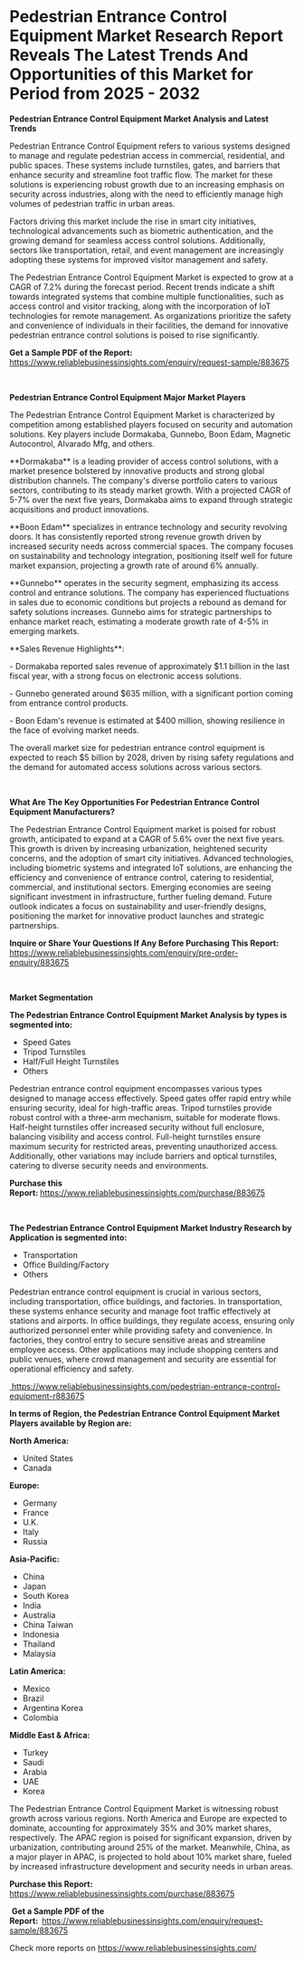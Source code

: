 <p><h1>Pedestrian Entrance Control Equipment Market Research Report Reveals The Latest Trends And Opportunities of this Market for Period from 2025 - 2032</h1></p><p><strong>Pedestrian Entrance Control Equipment Market Analysis and Latest Trends</strong></p>
<p><p>Pedestrian Entrance Control Equipment refers to various systems designed to manage and regulate pedestrian access in commercial, residential, and public spaces. These systems include turnstiles, gates, and barriers that enhance security and streamline foot traffic flow. The market for these solutions is experiencing robust growth due to an increasing emphasis on security across industries, along with the need to efficiently manage high volumes of pedestrian traffic in urban areas.</p><p>Factors driving this market include the rise in smart city initiatives, technological advancements such as biometric authentication, and the growing demand for seamless access control solutions. Additionally, sectors like transportation, retail, and event management are increasingly adopting these systems for improved visitor management and safety. </p><p>The Pedestrian Entrance Control Equipment Market is expected to grow at a CAGR of 7.2% during the forecast period. Recent trends indicate a shift towards integrated systems that combine multiple functionalities, such as access control and visitor tracking, along with the incorporation of IoT technologies for remote management. As organizations prioritize the safety and convenience of individuals in their facilities, the demand for innovative pedestrian entrance control solutions is poised to rise significantly.</p></p>
<p><strong>Get a Sample PDF of the Report:&nbsp;</strong> <a href="https://www.reliablebusinessinsights.com/enquiry/request-sample/883675?utm_campaign=2244&utm_medium=2&utm_source=Github&utm_content=ia&utm_term=24022025&utm_id=pedestrian-entrance-control-equipment">https://www.reliablebusinessinsights.com/enquiry/request-sample/883675</a></p>
<p>&nbsp;</p>
<p><strong>Pedestrian Entrance Control Equipment Major Market Players</strong></p>
<p><p>The Pedestrian Entrance Control Equipment Market is characterized by competition among established players focused on security and automation solutions. Key players include Dormakaba, Gunnebo, Boon Edam, Magnetic Autocontrol, Alvarado Mfg, and others. </p><p>**Dormakaba** is a leading provider of access control solutions, with a market presence bolstered by innovative products and strong global distribution channels. The company's diverse portfolio caters to various sectors, contributing to its steady market growth. With a projected CAGR of 5-7% over the next five years, Dormakaba aims to expand through strategic acquisitions and product innovations.</p><p>**Boon Edam** specializes in entrance technology and security revolving doors. It has consistently reported strong revenue growth driven by increased security needs across commercial spaces. The company focuses on sustainability and technology integration, positioning itself well for future market expansion, projecting a growth rate of around 6% annually.</p><p>**Gunnebo** operates in the security segment, emphasizing its access control and entrance solutions. The company has experienced fluctuations in sales due to economic conditions but projects a rebound as demand for safety solutions increases. Gunnebo aims for strategic partnerships to enhance market reach, estimating a moderate growth rate of 4-5% in emerging markets.</p><p>**Sales Revenue Highlights**: </p><p>- Dormakaba reported sales revenue of approximately $1.1 billion in the last fiscal year, with a strong focus on electronic access solutions.</p><p>- Gunnebo generated around $635 million, with a significant portion coming from entrance control products.</p><p>- Boon Edam's revenue is estimated at $400 million, showing resilience in the face of evolving market needs.</p><p>The overall market size for pedestrian entrance control equipment is expected to reach $5 billion by 2028, driven by rising safety regulations and the demand for automated access solutions across various sectors.</p></p>
<p>&nbsp;</p>
<p><strong>What Are The Key Opportunities For Pedestrian Entrance Control Equipment Manufacturers?</strong></p>
<p><p>The Pedestrian Entrance Control Equipment market is poised for robust growth, anticipated to expand at a CAGR of 5.6% over the next five years. This growth is driven by increasing urbanization, heightened security concerns, and the adoption of smart city initiatives. Advanced technologies, including biometric systems and integrated IoT solutions, are enhancing the efficiency and convenience of entrance control, catering to residential, commercial, and institutional sectors. Emerging economies are seeing significant investment in infrastructure, further fueling demand. Future outlook indicates a focus on sustainability and user-friendly designs, positioning the market for innovative product launches and strategic partnerships.</p></p>
<p><strong>Inquire or Share Your Questions If Any Before Purchasing This Report:</strong> <a href="https://www.reliablebusinessinsights.com/enquiry/pre-order-enquiry/883675?utm_campaign=2244&utm_medium=2&utm_source=Github&utm_content=ia&utm_term=24022025&utm_id=pedestrian-entrance-control-equipment">https://www.reliablebusinessinsights.com/enquiry/pre-order-enquiry/883675</a></p>
<p>&nbsp;</p>
<p><strong>Market Segmentation</strong></p>
<p><strong>The Pedestrian Entrance Control Equipment Market Analysis by types is segmented into:</strong></p>
<p><ul><li>Speed Gates</li><li>Tripod Turnstiles</li><li>Half/Full Height Turnstiles</li><li>Others</li></ul></p>
<p><p>Pedestrian entrance control equipment encompasses various types designed to manage access effectively. Speed gates offer rapid entry while ensuring security, ideal for high-traffic areas. Tripod turnstiles provide robust control with a three-arm mechanism, suitable for moderate flows. Half-height turnstiles offer increased security without full enclosure, balancing visibility and access control. Full-height turnstiles ensure maximum security for restricted areas, preventing unauthorized access. Additionally, other variations may include barriers and optical turnstiles, catering to diverse security needs and environments.</p></p>
<p><strong>Purchase this Report:&nbsp;</strong><a href="https://www.reliablebusinessinsights.com/purchase/883675?utm_campaign=2244&utm_medium=2&utm_source=Github&utm_content=ia&utm_term=24022025&utm_id=pedestrian-entrance-control-equipment">https://www.reliablebusinessinsights.com/purchase/883675</a></p>
<p>&nbsp;</p>
<p><strong>The Pedestrian Entrance Control Equipment Market Industry Research by Application is segmented into:</strong></p>
<p><ul><li>Transportation</li><li>Office Building/Factory</li><li>Others</li></ul></p>
<p><p>Pedestrian entrance control equipment is crucial in various sectors, including transportation, office buildings, and factories. In transportation, these systems enhance security and manage foot traffic effectively at stations and airports. In office buildings, they regulate access, ensuring only authorized personnel enter while providing safety and convenience. In factories, they control entry to secure sensitive areas and streamline employee access. Other applications may include shopping centers and public venues, where crowd management and security are essential for operational efficiency and safety.</p></p>
<p><a href="https://www.reliablebusinessinsights.com/pedestrian-entrance-control-equipment-r883675?utm_campaign=2244&utm_medium=2&utm_source=Github&utm_content=ia&utm_term=24022025&utm_id=pedestrian-entrance-control-equipment">&nbsp;https://www.reliablebusinessinsights.com/pedestrian-entrance-control-equipment-r883675</a></p>
<p><strong>In terms of Region, the Pedestrian Entrance Control Equipment Market Players available by Region are:</strong></p>
<p>
    <p> <strong> North America: </strong>
        <ul>
            <li>United States</li>
            <li>Canada</li>
        </ul>
        </p> 
    <p> <strong> Europe: </strong>
        <ul>
            <li>Germany</li>
            <li>France</li>
            <li>U.K.</li>
            <li>Italy</li>
            <li>Russia</li>
        </ul>
        </p> 
    <p> <strong> Asia-Pacific: </strong>
        <ul>
            <li>China</li>
            <li>Japan</li>
            <li>South Korea</li>
            <li>India</li>
            <li>Australia</li>
            <li>China Taiwan</li>
            <li>Indonesia</li>
            <li>Thailand</li>
            <li>Malaysia</li>
        </ul>
        </p> 
    <p> <strong> Latin America: </strong>
        <ul>
            <li>Mexico</li>
            <li>Brazil</li>
            <li>Argentina Korea</li>
            <li>Colombia</li>
        </ul>
        </p> 
    <p> <strong> Middle East & Africa: </strong>
        <ul>
            <li>Turkey</li>
            <li>Saudi</li>
            <li>Arabia</li>
            <li>UAE</li>
            <li>Korea</li>
        </ul>
    </p>
    </p>
<p><p>The Pedestrian Entrance Control Equipment Market is witnessing robust growth across various regions. North America and Europe are expected to dominate, accounting for approximately 35% and 30% market shares, respectively. The APAC region is poised for significant expansion, driven by urbanization, contributing around 25% of the market. Meanwhile, China, as a major player in APAC, is projected to hold about 10% market share, fueled by increased infrastructure development and security needs in urban areas.</p></p>
<p><strong>Purchase this Report: </strong><a href="https://www.reliablebusinessinsights.com/purchase/883675?utm_campaign=2244&utm_medium=2&utm_source=Github&utm_content=ia&utm_term=24022025&utm_id=pedestrian-entrance-control-equipment">https://www.reliablebusinessinsights.com/purchase/883675</a></p>
<p>&nbsp;<strong>Get a Sample PDF of the Report:&nbsp;&nbsp;</strong><a href="https://www.reliablebusinessinsights.com/enquiry/request-sample/883675?utm_campaign=2244&utm_medium=2&utm_source=Github&utm_content=ia&utm_term=24022025&utm_id=pedestrian-entrance-control-equipment">https://www.reliablebusinessinsights.com/enquiry/request-sample/883675</a></p>
<p><strong></strong></p>
<p>Check more reports on <a href="https://www.reliablebusinessinsights.com/?utm_campaign=2244&utm_medium=2&utm_source=Github&utm_content=ia&utm_term=24022025&utm_id=pedestrian-entrance-control-equipment">https://www.reliablebusinessinsights.com/</a></p>